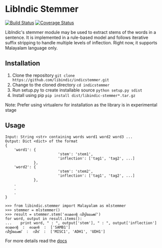 # LibIndic Stemmer


[![Build Status](https://travis-ci.org/libindic/indicstemmer.svg?branch=master)](https://travis-ci.org/libindic/indicstemmer)
[![Coverage Status](https://coveralls.io/repos/github/libindic/indicstemmer/badge.svg?branch=master)](https://coveralls.io/github/libindic/indicstemmer?branch=master)


LibIndic's stemmer module may be used to extract stems of the words in a
sentence. It is implemented in a rule-based model and follows iterative suffix
stripping to handle multiple levels of inflection. Right now, it supports
Malayalam language only.

## Installation
1. Clone the repository `git clone https://github.com/libindic/indicstemmer.git`
2. Change to the cloned directory `cd indicstemmer`
3. Run setup.py to create installable source `python setup.py sdist`
4. Install using pip `pip install dist/libindic-stemmer*.tar.gz`

Note: Prefer using virtualenv for installation as the library is in experimental stage

## Usage
```
Input: String <str> containing words word1 word2 word3 ...
Output: Dict <dict> of the format
{
    'word1': {
                        'stem': 'stem1',
                        'inflection': ['tag1', 'tag2', ...]
             },
    'word2': {
                        'stem': 'stem2',
                        'inflection': ['tag1', 'tag2', ...]
             },
    .
    .
    .
}

>>> from libindic.stemmer import Malayalam as mlstemmer
>>> stemmer = mlstemmer()
>>> result = stemmer.stem('രാമന്റെ വീട്ടിലേക്ക്')
for word, output in result.items():
...    print word, " : ", output['stem'], " : ", output['inflection']
രാമന്റെ  :  രാമൻ  :  ['SAMB1']
വീട്ടിലേക്ക്  :  വീട്  :  ['MISC1', 'ADH1', 'UDH1']
```

For more details read the [docs](http://indicstemmer.rtfd.org/)
